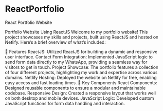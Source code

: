 # ReactPortfolio
React Portfolio Website


Portfolio Website Using ReactJS
Welcome to my portfolio website! This project showcases my skills and projects, built using ReactJS and hosted on Netlify. Here’s a brief overview of what’s included:

🚀 Features
ReactJS: Utilized ReactJS for building a dynamic and responsive user interface.
Contact Form Integration: Implemented JavaScript logic to send form data directly to my WhatsApp, providing a seamless way for visitors to get in touch.
Project Showcase: The portfolio features a collection of four different projects, highlighting my work and expertise across various domains.
Netlify Hosting: Deployed the website on Netlify for free, enabling easy access and fast loading times.
🌟 Key Components
React Components: Designed reusable components to ensure a modular and maintainable codebase.
Responsive Design: Created a responsive layout that works well on both desktop and mobile devices.
JavaScript Logic: Developed custom JavaScript functions for form data handling and interaction.
